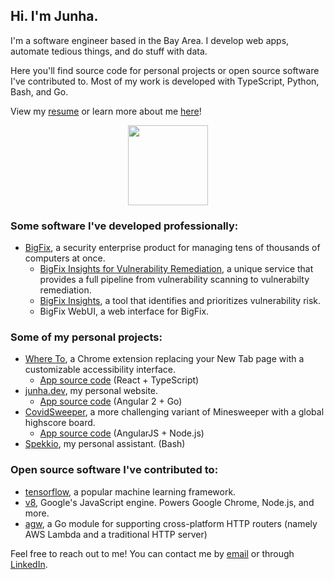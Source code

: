 ## Hi. I'm Junha.

I'm a software engineer based in the Bay Area. I develop web apps, automate tedious things, and do stuff with data.

Here you'll find source code for personal projects or open source software I've contributed to. Most of my work is developed with TypeScript, Python, Bash, and Go.

View my [resume](https://park-junha.github.io/Resume2020/) or learn more about me [here](https://junha.dev)!

<p align="center">
  <img width="128" src="https://github.com/park-junha/park-junha/blob/master/nu.gif">
</p>

### Some software I've developed professionally:
- [BigFix](https://www.hcltechsw.com/wps/portal/products/bigfix/home), a security enterprise product for managing tens of thousands of computers at once.
  - [BigFix Insights for Vulnerability Remediation](https://www.hcltechsw.com/products/bigfix/ivr-home), a unique service that provides a full pipeline from vulnerability scanning to vulnerabilty remediation.
  - [BigFix Insights](https://www.hcltechsw.com/products/bigfix/offerings/insights), a tool that identifies and prioritizes vulnerability risk.
  - BigFix WebUI, a web interface for BigFix.

### Some of my personal projects:
- [Where To](https://chrome.google.com/webstore/detail/where-to/kdhcodpjaffhbbphkahnkbllddjihima), a Chrome extension replacing your New Tab page with a customizable accessibility interface.
  - [App source code](https://github.com/park-junha/WhereTo) (React + TypeScript)
- [junha.dev](https://junha.dev), my personal website.
  - [App source code](https://github.com/park-junha/PersonalWebsite) (Angular 2 + Go)
- [CovidSweeper](https://park-junha.github.io/CovidSweeper/), a more challenging variant of Minesweeper with a global highscore board.
  - [App source code](https://github.com/park-junha/CovidSweeper) (AngularJS + Node.js)
- [Spekkio](https://github.com/park-junha/Spekkio), my personal assistant. (Bash)

### Open source software I've contributed to:
- [tensorflow](https://github.com/tensorflow/tensorflow), a popular machine learning framework.
- [v8](https://github.com/v8/v8), Google's JavaScript engine. Powers Google Chrome, Node.js, and more.
- [agw](https://github.com/davyzhang/agw/blob/master/README.md), a Go module for supporting cross-platform HTTP routers (namely AWS Lambda and a traditional HTTP server)

Feel free to reach out to me! You can contact me by [email](mailto:jpark3@scu.edu) or through [LinkedIn](https://www.linkedin.com/in/park-junha/).
